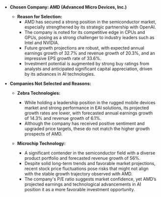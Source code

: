 - **Chosen Company: AMD (Advanced Micro Devices, Inc.)**

  - **Reason for Selection:**
    - AMD has secured a strong position in the semiconductor market, especially strengthened by its strategic partnership with OpenAI. 
    - The company is noted for its competitive edge in CPUs and GPUs, posing as a strong challenger to industry leaders such as Intel and NVIDIA.
    - Future growth projections are robust, with expected annual earnings growth of 32.7% and revenue growth of 20.3%, and an impressive EPS growth rate of 33.6%.
    - Investment potential is augmented by strong buy ratings from analysts and anticipated significant capital appreciation, driven by its advances in AI technologies.
 
- **Companies Not Selected and Reasons:**

  - **Zebra Technologies:**
    - While holding a leadership position in the rugged mobile devices market and strong performance in EAI solutions, its projected growth rates are lower, with forecasted annual earnings growth of 14.3% and revenue growth of 6.1%.
    - Although the company has received positive sentiment and upgraded price targets, these do not match the higher growth prospects of AMD.

  - **Microchip Technology:**
    - A significant contender in the semiconductor field with a diverse product portfolio and forecasted revenue growth of 56%.
    - Despite solid long-term trends and favorable market projections, recent stock price fluctuations pose risks that might not align with the stable growth trajectory observed with AMD.
    - The company's P/E ratio suggests market confidence, yet AMD’s projected earnings and technological advancements in AI position it as a more favorable investment opportunity.